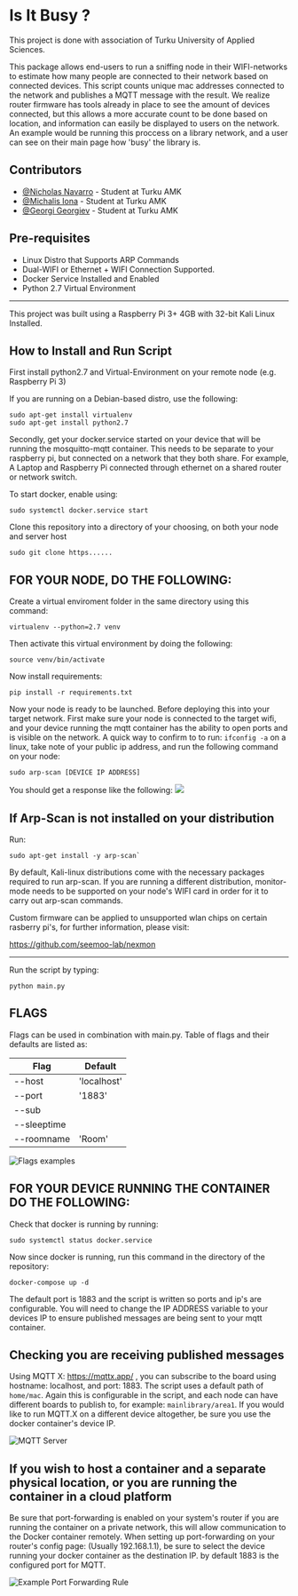# Is It Busy ?

  
This project is done with association of Turku University of Applied Sciences. 

This package allows end-users to run a sniffing node in their WIFI-networks to estimate how many people are connected to their network based on connected devices. This script counts unique mac addresses connected to the network and publishes a MQTT message with the result. We realize router firmware has tools already in place to see the amount of devices connected, but this allows a more accurate count to be done based on location, and information can easily be displayed to users on the network. An example would be running this proccess on a library network, and a user can see on their main page how 'busy' the library is. 



## Contributors

- [@Nicholas Navarro](https://www.github.com/nicknav98) - Student at Turku AMK
- [@Michalis Iona](https://www.github.com/MikeByBike) - Student at Turku AMK
- [@Georgi Georgiev](https://www.github.com/GeorgiRG) - Student at Turku AMK

## Pre-requisites 

- Linux Distro that Supports ARP Commands
- Dual-WIFI or Ethernet + WIFI Connection Supported. 
- Docker Service Installed and Enabled
- Python 2.7 Virtual Environment


-------------------------------------------
This project was built using a Raspberry Pi 3+ 4GB with 32-bit Kali Linux Installed. 

## How to Install and Run Script

First install python2.7 and Virtual-Environment on your remote node (e.g. Raspberry Pi 3)

If you are running on a Debian-based distro, use the following:

    sudo apt-get install virtualenv
    sudo apt-get install python2.7

Secondly, get your docker.service started on your device that will be running the mosquitto-mqtt container. This needs to be separate to your raspberry pi, but connected on a network that they both share. For example, A Laptop and Raspberry Pi connected through ethernet on a shared router or network switch. 

To start docker, enable using: 

    sudo systemctl docker.service start

Clone this repository into a directory of your choosing, on both your node and server host

    sudo git clone https......

## FOR YOUR NODE, DO THE FOLLOWING: 

Create a virtual enviroment folder in the same directory using this command:

    virtualenv --python=2.7 venv

Then activate this virtual environment by doing the following:

    source venv/bin/activate

 Now install requirements:

    pip install -r requirements.txt

Now your node is ready to be launched. Before deploying this into your target network. First make sure your node is connected to the target wifi, and your device  running the mqtt container has the ability to open ports and is visible on the network. A quick way to confirm to to run: `ifconfig -a` on a linux, take note of your public ip address, and run the following command on your node: 

    sudo arp-scan [DEVICE IP ADDRESS]

You should get a response like the following: 
![](https://i.ibb.co/B2skj4s/ARP-Scan-Screenshot-3.webp)

## If Arp-Scan is not installed on your distribution

Run: 

    sudo apt-get install -y arp-scan`

By default, Kali-linux distributions come with the necessary packages required to run arp-scan. If you are running a different distribution, monitor-mode needs to be supported on your node's WIFI card in order for it to carry out arp-scan commands. 

Custom firmware can be applied to unsupported wlan chips on certain rasberry pi's, for further information, please visit: 

https://github.com/seemoo-lab/nexmon



--------------

Run the script by typing: 

    python main.py


## FLAGS

Flags can be used in combination with main.py. Table of flags and their defaults are listed as: 

|   Flag |Default |
|   ----------          |------                                                        |
|   --host | 'localhost'| ----- Host IP                                           |
|   --port | '1883'     | ----- Port Number                                       |
|   --sub | |'home/mac' | -----MQTT Publish Root                                  |
|   --sleeptime| |'30'  | ------ Time in seconds, reability of the script         |
|   --roomname |'Room'  | ---- Room name, this is printed in the published message|

![Flags examples](https://i.ibb.co/yYRDvSV/Pic2.png)

## FOR YOUR DEVICE RUNNING THE CONTAINER DO THE FOLLOWING: 

Check that docker is running by running: 

    sudo systemctl status docker.service

Now since docker is running, run this command in the directory of the repository: 

    docker-compose up -d 

The default port is 1883 and the script is written so ports and ip's are configurable. You will need to change the IP ADDRESS variable to your devices IP to ensure published messages are being sent to your mqtt container. 

## Checking you are receiving published messages

Using MQTT X: https://mqttx.app/ , you can subscribe to the board using hostname: localhost, and port: 1883. The script uses a default path of `home/mac`. Again this is configurable in the script, and each node can have different boards to publish to, for example: `mainlibrary/area1`. If you would like to run MQTT.X on a different device altogether, be sure you use the docker container's device IP. 

![MQTT Server](https://i.ibb.co/7t5nqTj/Working-Messages.png)


## If you wish to host a container and a separate physical location, or you are running the container in a cloud platform

Be sure that port-forwarding is enabled on your system's router if you are running the container on a private network, this will allow communication to the Docker container remotely. When setting up port-forwarding on your router's config page: (Usually 192.168.1.1), be sure to select the device running your docker container as the destination IP. by default 1883 is the configured port for MQTT. 

![Example Port Forwarding Rule](https://i.ibb.co/9hh5BTv/Port-Forwarding.png)


